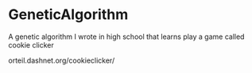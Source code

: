 # GeneticAlgorithm

A genetic algorithm I wrote in high school that learns play a game called cookie clicker

orteil.dashnet.org/cookieclicker/
